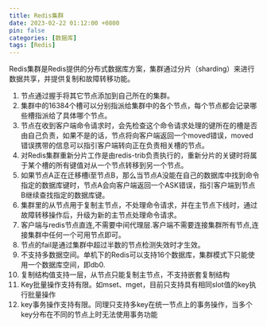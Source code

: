 ```yaml
---
title: Redis集群
date: 2023-02-22 01:12:00 +0800
pin: false 
categories: [数据库]
tags: [Redis]
---
```


Redis集群是Redis提供的分布式数据库方案，集群通过分片（sharding）来进行数据共享，并提供复制和故障转移功能。

1. 节点通过握手将其它节点添加到自己所在的集群。
2. 集群中的16384个槽可以分别指派给集群中的各个节点，每个节点都会记录哪些槽指派给了具体哪个节点。
3. 节点在收到客户端命令请求时，会先检查这个命令请求处理的键所在的槽是否由自己负责，如果不是的话，节点将向客户端返回一个moved错误，moved错误携带的信息可以指引客户端转向正在负责相关槽的节点。
4. 对Redis集群重新分片工作是由redis-trib负责执行的，重新分片的关键时将属于某个槽的所有键值对从一个节点转移到另一个节点。
5. 如果节点A正在迁移槽i至节点B，那么当节点A没能在自己的数据库中找到命令指定的数据库键时，节点A会向客户端返回一个ASK错误，指引客户端到节点B继续查找指定的数据库键。
6. 集群里的从节点用于复制主节点，不处理命令请求，并在主节点下线时，通过故障转移操作后，升级为新的主节点处理命令请求。
7. 客户端与redis节点直连,不需要中间代理层.客户端不需要连接集群所有节点,连接集群中任何一个可用节点即可。
8. 节点的fail是通过集群中超过半数的节点检测失效时才生效。
9. 不支持多数据空间。单机下的Redis可以支持16个数据库，集群模式下只能使用一个数据库空间，即db0.
10. 复制结构值支持一层，从节点只能复制主节点，不支持嵌套复制结构
11. Key批量操作支持有限。如mset、mget，目前只支持具有相同slot值的key执行批量操作
12. key事务操作支持有限。同理只支持多key在统一节点上的事务操作，当多个key分布在不同的节点上时无法使用事务功能
